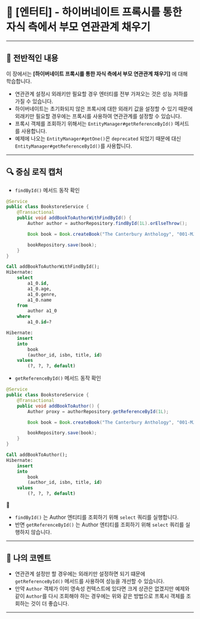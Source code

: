 # 📘 [엔터티] - 하이버네이트 프록시를 통한 자식 측에서 부모 연관관계 채우기

---

## 📖 전반적인 내용

이 장에서는 **[하이버네이트 프록시를 통한 자식 측에서 부모 연관관계 채우기]** 에 대해 학습합니다.

- 연관관계 설정시 외래키만 필요할 경우 엔터티를 전부 가져오는 것은 성능 저하를 가질 수 있습니다.
- 하이버네이트는 초기화되지 않은 프록시에 대한 외래키 값을 설정할 수 있기 때문에 외래키만 필요할 경우에는 프록시를 사용하여 연관관계를 설정할 수 있습니다.
- 프록시 객체를 조회하기 위해서는 `EntityManager#getReferenceById()` 메서드를 사용합니다.
- 예제에 나오는 `EntityManager#getOne()`은 `deprecated` 되었기 때문에 대신 `EntityManager#getReferenceById()`를 사용합니다.

---

## 🔍 중심 로직 캡처

- `findById()` 메서드 동작 확인
```java
@Service
public class BookstoreService {
    @Transactional
    public void addBookToAuthorWithFindById() {
        Author author = authorRepository.findById(1L).orElseThrow();

        Book book = Book.createBook("The Canterbury Anthology", "001-MJ", author);

        bookRepository.save(book);
    }
}
```

```sql
Call addBookToAuthorWithFindById();
Hibernate: 
    select
        a1_0.id,
        a1_0.age,
        a1_0.genre,
        a1_0.name 
    from
        author a1_0 
    where
        a1_0.id=?

Hibernate: 
    insert 
    into
        book
        (author_id, isbn, title, id) 
    values
        (?, ?, ?, default)
```

- `getReferenceById()` 메서드 동작 확인
```java
@Service
public class BookstoreService {
    @Transactional
    public void addBookToAuthor() {
        Author proxy = authorRepository.getReferenceById(1L);

        Book book = Book.createBook("The Canterbury Anthology", "001-MJ", proxy);

        bookRepository.save(book);
    }
}
```

```sql
Call addBookToAuthor();
Hibernate: 
    insert 
    into
        book
        (author_id, isbn, title, id) 
    values
        (?, ?, ?, default)
```

📌
- `findById()` 는 Author 엔티티를 조회하기 위해 `select` 쿼리를 실행합니다.
- 반면 `getReferenceById()` 는 Author 엔티티를 조회하기 위해 `select` 쿼리를 실행하지 않습니다.

---

## 💬 나의 코멘트
- 연관관계 설정만 할 경우에는 외래키만 설정하면 되기 떄문에 `getReferenceById()` 메서드를 사용하여 성능을 개선할 수 있습니다.
- 만약 `Author` 객체가 이미 영속성 컨텍스트에 있다면 크게 상관은 없겠지만 예제와 같이 `Author`를 다시 조회해야 하는 경우에는 위와 같은 방법으로 프록시 객체를 조회하는 것이 더 좋습니다.

---
